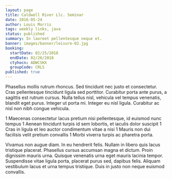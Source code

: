 ```yaml
---
layout: page
title: Caldwell River Llc. Seminar
date: 2016-05-24
author: Louis Morris
tags: weekly links, java
status: published
summary: In laoreet pellentesque neque et.
banner: images/banner/leisure-02.jpg
booking:
  startDate: 02/25/2018
  endDate: 02/26/2018
  ctyhocn: ADWCSHX
  groupCode: CRLS
published: true
---
```

Phasellus mollis rutrum rhoncus. Sed tincidunt nec justo et consectetur. Cras pellentesque tincidunt ligula sed porttitor. Curabitur porta ante purus, a sagittis est rutrum cursus. Nulla tellus nisl, vehicula vel tempus venenatis, blandit eget purus. Integer ut porta mi. Integer eu nisl ligula. Curabitur ac nisl non nibh congue vehicula.

1 Maecenas consectetur lacus pretium nisi pellentesque, id euismod nunc tempus
1 Aenean tincidunt turpis id sem lobortis, et iaculis dolor suscipit
1 Cras in ligula et leo auctor condimentum vitae a nisi
1 Mauris non dui facilisis velit pretium convallis
1 Morbi viverra turpis ac pharetra porta.

Vivamus non augue diam. In eu hendrerit felis. Nullam in libero quis lacus tristique placerat. Phasellus cursus accumsan magna et dictum. Proin dignissim mauris urna. Quisque venenatis urna eget mauris lacinia tempor. Suspendisse vitae ligula porta, placerat purus sed, dapibus felis. Aliquam vestibulum lacus et urna tempus tristique. Duis in justo non neque euismod convallis.
